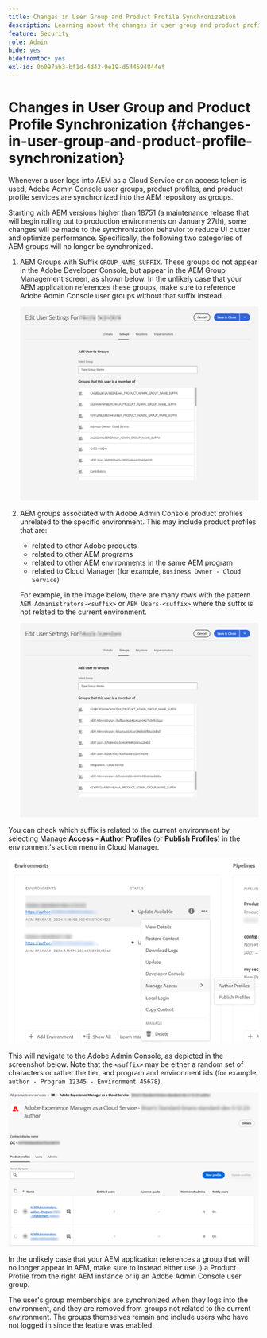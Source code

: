 ```yaml
---
title: Changes in User Group and Product Profile Synchronization
description: Learning about the changes in user group and product profile synchronization coming to AEM as a Cloud Service
feature: Security
role: Admin
hide: yes
hidefromtoc: yes
exl-id: 0b097ab3-bf1d-4d43-9e19-d544594844ef
---
```

# Changes in User Group and Product Profile Synchronization {#changes-in-user-group-and-product-profile-synchronization}

Whenever a user logs into AEM as a Cloud Service or an access token is used, Adobe Admin Console user groups, product profiles, and product profile services are synchronized into the AEM repository as groups.

Starting with AEM versions higher than 18751 (a maintenance release that will begin rolling out to production environments on January 27th), some changes will be made to the synchronization behavior to reduce UI clutter and optimize performance. Specifically, the following two categories of AEM groups will no longer be synchronized.

1. AEM Groups with Suffix `GROUP_NAME_SUFFIX`. These groups do not appear in the Adobe Developer Console, but appear in the AEM Group Management screen, as shown below. In the unlikely case that your AEM application references these groups, make sure to reference Adobe Admin Console user groups without that suffix instead.

   ![Removed groups 1](/help/security/assets/removed-groups-1.png)

1. AEM groups associated with Adobe Admin Console product profiles unrelated to the specific environment. This may include product profiles that are:

   * related to other Adobe products
   * related to other AEM programs
   * related to other AEM environments in the same AEM program
   * related to Cloud Manager (for example, `Business Owner - Cloud Service`)

   For example, in the image below, there are many rows with the pattern `AEM Administrators-<suffix>` or `AEM Users-<suffix>` where the suffix is not related to the current environment.

   ![Removed groups 2](/help/security/assets/removed-groups-2.png)

You can check which suffix is related to the current environment by selecting Manage **Access - Author Profiles** (or **Publish Profiles**) in the environment's action menu in Cloud Manager. 

![Check suffixes](/help/security/assets/suffix-check.png)

This will navigate to the Adobe Admin Console, as depicted in the screenshot below. Note that the `<suffix>` may be either a random set of characters or rather the tier, and program and environment ids (for example, `author - Program 12345 - Environment 45678`).

![Suffixes in the Admin Console](/help/security/assets/admin-console-profile-suffixes.png)

In the unlikely case that your AEM application references a group that will no longer appear in AEM, make sure to instead either use i) a Product Profile from the right AEM instance or ii) an Adobe Admin Console user group.

The user's group memberships are synchronized when they logs into the environment, and they are removed from groups not related to the current environment. The groups themselves remain and include users who have not logged in since the feature was enabled.
